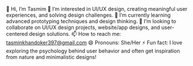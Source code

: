 👋 Hi, I’m Tasmim
👀 I’m interested in UI/UX design, creating meaningful user experiences, and solving design challenges.
🌱 I’m currently learning advanced prototyping techniques and design thinking.
💞️ I’m looking to collaborate on UI/UX design projects, website/app designs, and user-centered design solutions.
📫 How to reach me: tasminkhandoker397@gmail.com
😄 Pronouns: She/Her
⚡ Fun fact: I love exploring the psychology behind user behavior and often get inspiration from nature and minimalistic designs!     
<!---
Tasmim-1320/Tasmim-1320 is a ✨ special ✨ repository because its `README.md` (this file) appears on your GitHub profile.
You can click the Preview link to take a look at your changes.
--->
